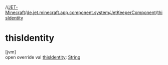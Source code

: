 //[JET-Minecraft](../../../index.md)/[de.jet.minecraft.app.component.system](../index.md)/[JetKeeperComponent](index.md)/[thisIdentity](this-identity.md)

# thisIdentity

[jvm]\
open override val [thisIdentity](this-identity.md): [String](https://kotlinlang.org/api/latest/jvm/stdlib/kotlin/-string/index.html)
